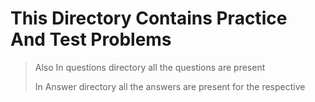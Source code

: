 # This Directory Contains Practice And Test Problems 

> Also In questions directory all the questions are present 
> 
> In Answer directory all the answers are present for the respective 